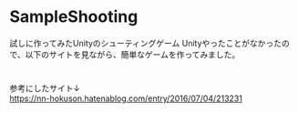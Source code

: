 # SampleShooting
  
試しに作ってみたUnityのシューティングゲーム 
Unityやったことがなかったので、以下のサイトを見ながら、簡単なゲームを作ってみました。   

#
参考にしたサイト↓  
https://nn-hokuson.hatenablog.com/entry/2016/07/04/213231
